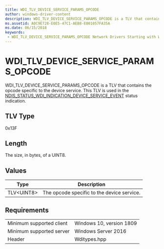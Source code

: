 ```yaml
---
title: WDI_TLV_DEVICE_SERVICE_PARAMS_OPCODE
author: windows-driver-content
description: WDI_TLV_DEVICE_SERVICE_PARAMS_OPCODE is a TLV that contains the opcode specific to the device service.
ms.assetid: A0C9E728-E0E5-47C1-AEB8-E001057FA35A
ms.date: 06/15/2018 
keywords:
 - WDI_TLV_DEVICE_SERVICE_PARAMS_OPCODE Network Drivers Starting with Windows Vista
---
```


# WDI_TLV_DEVICE_SERVICE_PARAMS_OPCODE

WDI_TLV_DEVICE_SERVICE_PARAMS_OPCODE is a TLV that contains the opcode specific to the device service. This TLV is used in the [NDIS_STATUS_WDI_INDICATION_DEVICE_SERVICE_EVENT](ndis-status-wdi-indication-device-service-event.md) status indication.

## TLV Type

0x13F

## Length

The size, in bytes, of a UINT8.

## Values

| Type | Description |
| --- | --- |
| TLV\<UINT8\> | The opcode specific to the device service. |

## Requirements

|   |   |
| --- | --- |
| Minimum supported client | Windows 10, version 1809 |
| Minimum supported server | Windows Server 2016 |
| Header | Wditypes.hpp |
